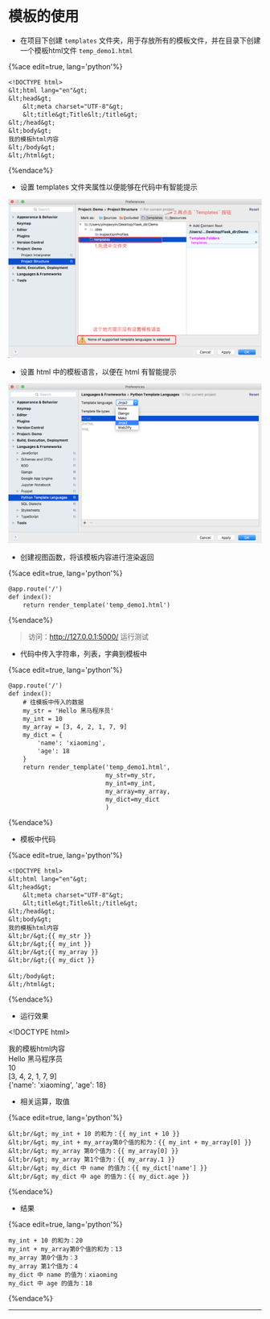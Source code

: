 # 模板的使用

  * 在项目下创建 `templates` 文件夹，用于存放所有的模板文件，并在目录下创建一个模板html文件 `temp_demo1.html`

{%ace edit=true, lang='python'%}

    <!DOCTYPE html>
    &lt;html lang="en"&gt;
    &lt;head&gt;
        &lt;meta charset="UTF-8"&gt;
        &lt;title&gt;Title&lt;/title&gt;
    &lt;/head&gt;
    &lt;body&gt;
    我的模板html内容
    &lt;/body&gt;
    &lt;/html&gt;
    
{%endace%}

  * 设置 templates 文件夹属性以便能够在代码中有智能提示

![](../assets/设置模板目录属性.png)

  * 设置 html 中的模板语言，以便在 html 有智能提示

![](../assets/设置模板语言.png)

  * 创建视图函数，将该模板内容进行渲染返回

{%ace edit=true, lang='python'%}

    @app.route('/')
    def index():
        return render_template('temp_demo1.html')
    
{%endace%}

> 访问：http://127.0.0.1:5000/ 运行测试

  * 代码中传入字符串，列表，字典到模板中

{%ace edit=true, lang='python'%}

    @app.route('/')
    def index():
        # 往模板中传入的数据
        my_str = 'Hello 黑马程序员'
        my_int = 10
        my_array = [3, 4, 2, 1, 7, 9]
        my_dict = {
            'name': 'xiaoming',
            'age': 18
        }
        return render_template('temp_demo1.html',
                               my_str=my_str,
                               my_int=my_int,
                               my_array=my_array,
                               my_dict=my_dict
                               )
    
{%endace%}

  * 模板中代码

{%ace edit=true, lang='python'%}

    <!DOCTYPE html>
    &lt;html lang="en"&gt;
    &lt;head&gt;
        &lt;meta charset="UTF-8"&gt;
        &lt;title&gt;Title&lt;/title&gt;
    &lt;/head&gt;
    &lt;body&gt;
    我的模板html内容
    &lt;br/&gt;{{ my_str }}
    &lt;br/&gt;{{ my_int }}
    &lt;br/&gt;{{ my_array }}
    &lt;br/&gt;{{ my_dict }}
    
    &lt;/body&gt;
    &lt;/html&gt;
    
{%endace%}

  * 运行效果

<\!DOCTYPE html>

我的模板html内容  
Hello 黑马程序员  
10  
\[3, 4, 2, 1, 7, 9\]  
\{'name': 'xiaoming', 'age': 18\}

  * 相关运算，取值

{%ace edit=true, lang='python'%}

    &lt;br/&gt; my_int + 10 的和为：{{ my_int + 10 }}
    &lt;br/&gt; my_int + my_array第0个值的和为：{{ my_int + my_array[0] }}
    &lt;br/&gt; my_array 第0个值为：{{ my_array[0] }}
    &lt;br/&gt; my_array 第1个值为：{{ my_array.1 }}
    &lt;br/&gt; my_dict 中 name 的值为：{{ my_dict['name'] }}
    &lt;br/&gt; my_dict 中 age 的值为：{{ my_dict.age }}
    
{%endace%}

  * 结果

{%ace edit=true, lang='python'%}

    my_int + 10 的和为：20 
    my_int + my_array第0个值的和为：13 
    my_array 第0个值为：3 
    my_array 第1个值为：4 
    my_dict 中 name 的值为：xiaoming 
    my_dict 中 age 的值为：18
    
{%endace%}

____

